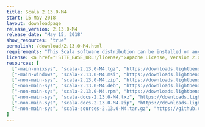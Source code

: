 ```yaml
---
title: Scala 2.13.0-M4
start: 15 May 2018
layout: downloadpage
release_version: 2.13.0-M4
release_date: "May 15, 2018"
show_resources: "true"
permalink: /download/2.13.0-M4.html
requirements: "This Scala software distribution can be installed on any Unix-like or Windows system. It requires Java 8 or later, available <a href='http://www.java.com/'>here</a>."
license: <a href="!SITE_BASE_URL!/license/">Apache License, Version 2.0</a>
resources: [
  ["-main-unixsys", "scala-2.13.0-M4.tgz", "https://downloads.lightbend.com/scala/2.13.0-M4/scala-2.13.0-M4.tgz", "Mac OS X, Unix, Cygwin", "16.54M"],
  ["-main-windows", "scala-2.13.0-M4.msi", "https://downloads.lightbend.com/scala/2.13.0-M4/scala-2.13.0-M4.msi", "Windows (msi installer)", "97.55M"],
  ["-non-main-sys", "scala-2.13.0-M4.zip", "https://downloads.lightbend.com/scala/2.13.0-M4/scala-2.13.0-M4.zip", "Windows", "16.58M"],
  ["-non-main-sys", "scala-2.13.0-M4.deb", "https://downloads.lightbend.com/scala/2.13.0-M4/scala-2.13.0-M4.deb", "Debian", "482.84M"],
  ["-non-main-sys", "scala-2.13.0-M4.rpm", "https://downloads.lightbend.com/scala/2.13.0-M4/scala-2.13.0-M4.rpm", "RPM package", "98.11M"],
  ["-non-main-sys", "scala-docs-2.13.0-M4.txz", "https://downloads.lightbend.com/scala/2.13.0-M4/scala-docs-2.13.0-M4.txz", "API docs", "41.69M"],
  ["-non-main-sys", "scala-docs-2.13.0-M4.zip", "https://downloads.lightbend.com/scala/2.13.0-M4/scala-docs-2.13.0-M4.zip", "API docs", "84.12M"],
  ["-non-main-sys", "scala-sources-2.13.0-M4.tar.gz", "https://github.com/scala/scala/archive/v2.13.0-M4.tar.gz", "Sources", ""]
]
---
```

